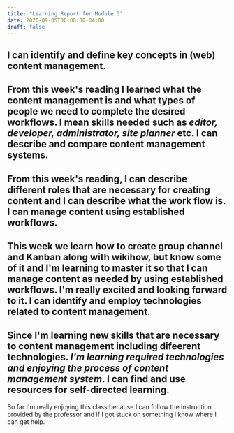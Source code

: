 ```yaml
---
title: "Learning Report for Module 3"
date: 2020-09-05T00:00:00-04:00
draft: false
---
```

I can identify and define key concepts in (web) content management.
-------------------------------------------------------------------
From this week's reading I learned what the content management is and 
what types of people we need to complete the desired workflows. I mean
skills needed such as *editor, developer, administrator, site planner* etc.
I can describe and compare content management systems.
------------------------------------------------------
From this week's reading, I can describe different roles that are necessary for 
creating content and I can describe what the work flow is.
I can manage content using established workflows.
-------------------------------------------------
This week we learn **how to create group channel and Kanban along with wikihow**, but know some of it
and I'm learning to master it so that I can manage content as needed by using established workflows.
I'm really excited  and looking forward to it.
I can identify and employ technologies related to content management.
---------------------------------------------------------------------
Since I'm learning new skills that are necessary to content management including 
difeerent technologies. *I'm learning required technologies and enjoying the process 
of content management system*.
I can find and use resources for self-directed learning.
--------------------------------------------------------
So far I'm really enjoying this class because I can follow the instruction 
provided by the professor and if I got stuck on something I know where I can get help.
